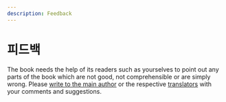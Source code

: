 ```yaml
---
description: Feedback
---
```


# 피드백

The book needs the help of its readers such as yourselves to point out any parts of the book which are not good, not comprehensible or are simply wrong. Please [write to the main author](https://github.com/DokySp/byte-of-python/tree/9a5aebe8a26bd871152275450c8e9eeee7e1bcb5/%7B%7B%20book.contactUrl%20%7D%7D) or the respective [translators](undefined-2/translations.md#translations) with your comments and suggestions.

